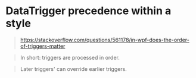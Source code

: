 
DataTrigger precedence within a style
====

> https://stackoverflow.com/questions/561178/in-wpf-does-the-order-of-triggers-matter 


> In short: triggers are processed in order.

> Later triggers' can override earlier triggers.
